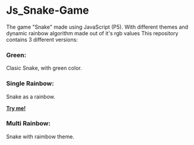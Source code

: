 # Js_Snake-Game
The game "Snake" made using JavaScript (P5). With different themes and dynamic rainbow algorithm made out of it's rgb values
This repository contains 3 different versions:

### Green:
Clasic Snake, with green color.

### Single Rainbow:
Snake as a rainbow.

**[Try me!](https://jkutkut.github.io/JS_Snake-Game/)**

### Multi Rainbow:
Snake with raimbow theme.
